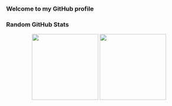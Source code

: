 ### Welcome to my GitHub profile



### Random GitHub Stats

<div align="center">
  <img height="180em" src="https://github-readme-stats.vercel.app/api?username=kryo91&count_private=true&show_icons=true&theme=radical&include_all_commits=true" />
  <img height="180em" src="https://github-readme-stats.vercel.app/api/top-langs/?username=kryo91t&layout=compact&theme=radical" />
</div>